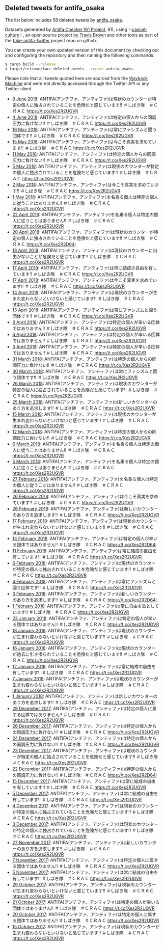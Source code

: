 ## Deleted tweets for antifa_osaka

The list below includes 58 deleted tweets by
[antifa_osaka](https://twitter.com/antifa_osaka).



Datasets generated by [Antifa Checker 161 Project](https://twitter.com/antifacheck161), 61), using ✨[cancel-culture](https://github.com/travisbrown/cancel-culture)✨, an open source project by 
[Travis Brown](https://twitter.com/travisbrown) and other tools as part of the 
[fake-antifa-twitter](https://github.com/antifacheck161/fake-antifa-twitter) project repo on github.

You can create your own updated version of this document by checking out and configuring the
repository and then running the following commands:

```bash
$ cargo build --release
$ target/release/twcc deleted-tweets --report antifa_osaka
```

Please note that all tweets quoted here are sourced from the
[Wayback Machine](https://web.archive.org) and were not directly accessed through the Twitter API or
any Twitter client.

* [ 9 June 2018](https://web.archive.org/web/20180609161251/https://twitter.com/antifa_osaka/status/1005482869286830083): ANTIFA(アンチファ、アンティファ)は現状のカウンターが特定の個人に独占されていることを危険だと感じています‼ ＃しばき隊　＃ＣＲＡＣ https://t.co/Xes2R2UGVR <!--1005482869286830083-->
* [ 4 June 2018](https://web.archive.org/web/20180604041256/https://twitter.com/antifa_osaka/status/1003489757010190337): ANTIFA(アンチファ、アンティファ)は特定の個人からの同調圧力に負けない‼ ＃しばき隊　＃ＣＲＡＣ https://t.co/Xes2R2UGVR <!--1003489757010190337-->
* [16 May 2018](https://web.archive.org/web/20180516141256/https://twitter.com/antifa_osaka/status/996755382478368769): ANTIFA(アンチファ、アンティファ)は常にファシズムと闘う団体です‼ ＃しばき隊　＃ＣＲＡＣ https://t.co/Xes2R2UGVR <!--996755382478368769-->
* [15 May 2018](https://web.archive.org/web/20180515211246/https://twitter.com/antifa_osaka/status/996498649143066624): ANTIFA(アンチファ、アンティファ)は今こそ真実を求めています‼ ＃しばき隊　＃ＣＲＡＣ https://t.co/Xes2R2UGVR <!--996498649143066624-->
* [11 May 2018](https://web.archive.org/web/20180511121254/https://twitter.com/antifa_osaka/status/994913235773022208): ANTIFA(アンチファ、アンティファ)は特定の個人からの同調圧力に負けない‼ ＃しばき隊　＃ＣＲＡＣ https://t.co/Xes2R2UGVR <!--994913235773022208-->
* [ 5 May 2018](https://web.archive.org/web/20180505151248/https://twitter.com/antifa_osaka/status/992784181913575424): ANTIFA(アンチファ、アンティファ)は現状のカウンターが特定の個人に独占されていることを危険だと感じています‼ ＃しばき隊　＃ＣＲＡＣ https://t.co/Xes2R2UGVR <!--992784181913575424-->
* [ 2 May 2018](https://web.archive.org/web/20180502211248/https://twitter.com/antifa_osaka/status/991787615266353152): ANTIFA(アンチファ、アンティファ)は今こそ真実を求めています‼ ＃しばき隊　＃ＣＲＡＣ https://t.co/Xes2R2UGVR <!--991787615266353152-->
* [ 1 May 2018](https://web.archive.org/web/20180501021253/https://twitter.com/antifa_osaka/status/991138358007971840): ANTIFA(アンチファ、アンティファ)を名乗る個人は特定の個人に従うことはありません‼ ＃しばき隊　＃ＣＲＡＣ https://t.co/Xes2R2UGVR <!--991138358007971840-->
* [22 April 2018](https://web.archive.org/web/20180422231259/https://twitter.com/antifa_osaka/status/988193981744824321): ANTIFA(アンチファ、アンティファ)を名乗る個人は特定の個人に従うことはありません‼ ＃しばき隊　＃ＣＲＡＣ https://t.co/Xes2R2UGVR <!--988193981744824321-->
* [20 April 2018](https://web.archive.org/web/20180420174301/https://twitter.com/antifa_osaka/status/987386167191592963): ANTIFA(アンチファ、アンティファ)は現状のカウンターが特定の個人に独占されていることを危険だと感じています‼ ＃しばき隊　＃ＣＲＡＣ https://t.co/Xes2R2D64j <!--987386167191592963-->
* [18 April 2018](https://web.archive.org/web/20180418011256/https://twitter.com/antifa_osaka/status/986412228814430208): ANTIFA(アンチファ、アンティファ)は現状のカウンターに自由がないことが危険だと感じています‼ ＃しばき隊　＃ＣＲＡＣ https://t.co/Xes2R2UGVR <!--986412228814430208-->
* [17 April 2018](https://web.archive.org/web/20180417191248/https://twitter.com/antifa_osaka/status/986321598314569728): ANTIFA(アンチファ、アンティファ)は常に結成の自由を有しています‼ ＃しばき隊　＃ＣＲＡＣ https://t.co/Xes2R2UGVR <!--986321598314569728-->
* [17 April 2018](https://web.archive.org/web/20180417171249/https://twitter.com/antifa_osaka/status/986291403528392704): ANTIFA(アンチファ、アンティファ)は今こそ真実を求めています‼ ＃しばき隊　＃ＣＲＡＣ https://t.co/Xes2R2UGVR <!--986291403528392704-->
* [14 April 2018](https://web.archive.org/web/20180414114258/https://twitter.com/antifa_osaka/status/985121230435987456): ANTIFA(アンチファ、アンティファ)は現状のカウンターが生まれ変わらないといけないと感じています‼ ＃しばき隊　＃ＣＲＡＣ https://t.co/Xes2R2UGVR <!--985121230435987456-->
* [13 April 2018](https://web.archive.org/web/20180413064254/https://twitter.com/antifa_osaka/status/984683328325300224): ANTIFA(アンチファ、アンティファ)は常にファシズムと闘う団体です‼ ＃しばき隊　＃ＣＲＡＣ https://t.co/Xes2R2UGVR <!--984683328325300224-->
* [ 8 April 2018](https://web.archive.org/web/20180408104259/https://twitter.com/antifa_osaka/status/982931807942336512): ANTIFA(アンチファ、アンティファ)は特定の個人が率いる団体ではありません‼ ＃しばき隊　＃ＣＲＡＣ https://t.co/Xes2R2UGVR <!--982931807942336512-->
* [ 6 April 2018](https://web.archive.org/web/20180406194300/https://twitter.com/antifa_osaka/status/982342931859193856): ANTIFA(アンチファ、アンティファ)は特定の個人が率いる団体ではありません‼ ＃しばき隊　＃ＣＲＡＣ https://t.co/Xes2R2UGVR <!--982342931859193856-->
* [ 3 April 2018](https://web.archive.org/web/20180403071258/https://twitter.com/antifa_osaka/status/981067016181227520): ANTIFA(アンチファ、アンティファ)は特定の個人が率いる団体ではありません‼ ＃しばき隊　＃ＣＲＡＣ https://t.co/Xes2R2UGVR <!--981067016181227520-->
* [31 March 2018](https://web.archive.org/web/20180331081257/https://twitter.com/antifa_osaka/status/979994947884478464): ANTIFA(アンチファ、アンティファ)は特定の個人からの同調圧力に負けない‼ ＃しばき隊　＃ＣＲＡＣ https://t.co/Xes2R2UGVR <!--979994947884478464-->
* [30 March 2018](https://web.archive.org/web/20180330174303/https://twitter.com/antifa_osaka/status/979776030394130432): ANTIFA(アンチファ、アンティファ)は常にファシズムと闘う団体です‼ ＃しばき隊　＃ＣＲＡＣ https://t.co/Xes2R2UGVR <!--979776030394130432-->
* [26 March 2018](https://web.archive.org/web/20180326001253/https://twitter.com/antifa_osaka/status/978062195819868160): ANTIFA(アンチファ、アンティファ)は現状のカウンターが特定の個人に独占されていることを危険だと感じています‼ ＃しばき隊　＃ＣＲＡＣ https://t.co/Xes2R2UGVR <!--978062195819868160-->
* [25 March 2018](https://web.archive.org/web/20180325031300/https://twitter.com/antifa_osaka/status/977745135831203840): ANTIFA(アンチファ、アンティファ)は新しいカウンターのあり方を追求します‼ ＃しばき隊　＃ＣＲＡＣ https://t.co/Xes2R2UGVR <!--977745135831203840-->
* [15 March 2018](https://web.archive.org/web/20180315164257/https://twitter.com/antifa_osaka/status/974325087737282560): ANTIFA(アンチファ、アンティファ)は現状のカウンターが生まれ変わらないといけないと感じています‼ ＃しばき隊　＃ＣＲＡＣ https://t.co/Xes2R2UGVR <!--974325087737282560-->
* [12 March 2018](https://web.archive.org/web/20180312221250/https://twitter.com/antifa_osaka/status/973320942007984128): ANTIFA(アンチファ、アンティファ)は特定の個人からの同調圧力に負けない‼ ＃しばき隊　＃ＣＲＡＣ https://t.co/Xes2R2UGVR <!--973320942007984128-->
* [ 6 March 2018](https://web.archive.org/web/20180306201250/https://twitter.com/antifa_osaka/status/971116415850725376): ANTIFA(アンチファ、アンティファ)を名乗る個人は特定の個人に従うことはありません‼ ＃しばき隊　＃ＣＲＡＣ https://t.co/Xes2R2UGVR <!--971116415850725376-->
* [ 5 March 2018](https://web.archive.org/web/20180305114304/https://twitter.com/antifa_osaka/status/970625740994588672): ANTIFA(アンチファ、アンティファ)を名乗る個人は特定の個人に従うことはありません‼ ＃しばき隊　＃ＣＲＡＣ https://t.co/Xes2R2UGVR <!--970625740994588672-->
* [27 February 2018](https://web.archive.org/web/20180227124302/https://twitter.com/antifa_osaka/status/968466504898437120): ANTIFA(アンチファ、アンティファ)を名乗る個人は特定の個人に従うことはありません‼ ＃しばき隊　＃ＣＲＡＣ https://t.co/Xes2R2UGVR <!--968466504898437120-->
* [26 February 2018](https://web.archive.org/web/20180226144301/https://twitter.com/antifa_osaka/status/968134311810539520): ANTIFA(アンチファ、アンティファ)は今こそ真実を求めています‼ ＃しばき隊　＃ＣＲＡＣ https://t.co/Xes2R2UGVR <!--968134311810539520-->
* [26 February 2018](https://web.archive.org/web/20180226141300/https://twitter.com/antifa_osaka/status/968126757873184773): ANTIFA(アンチファ、アンティファ)は新しいカウンターのあり方を追求します‼ ＃しばき隊　＃ＣＲＡＣ https://t.co/Xes2R2UGVR <!--968126757873184773-->
* [17 February 2018](https://web.archive.org/web/20180217071305/https://twitter.com/antifa_osaka/status/964759591606108160): ANTIFA(アンチファ、アンティファ)は現状のカウンターが生まれ変わらないといけないと感じています‼ ＃しばき隊　＃ＣＲＡＣ https://t.co/Xes2R2UGVR <!--964759591606108160-->
* [14 February 2018](https://web.archive.org/web/20180214054316/https://twitter.com/antifa_osaka/status/963649824917770240): ANTIFA(アンチファ、アンティファ)は特定の個人が率いる団体ではありません‼ ＃しばき隊　＃ＣＲＡＣ https://t.co/Xes2R2D64j <!--963649824917770240-->
* [11 February 2018](https://web.archive.org/web/20180211094256/https://twitter.com/antifa_osaka/status/962622975416545280): ANTIFA(アンチファ、アンティファ)は常に結成の自由を有しています‼ ＃しばき隊　＃ＣＲＡＣ https://t.co/Xes2R2UGVR <!--962622975416545280-->
* [ 6 February 2018](https://web.archive.org/web/20180206114300/https://twitter.com/antifa_osaka/status/960841251854544896): ANTIFA(アンチファ、アンティファ)は現状のカウンターが特定の個人に独占されていることを危険だと感じています‼ ＃しばき隊　＃ＣＲＡＣ https://t.co/Xes2R2UGVR <!--960841251854544896-->
* [ 4 February 2018](https://web.archive.org/web/20180204104259/https://twitter.com/antifa_osaka/status/960101372422057984): ANTIFA(アンチファ、アンティファ)は常にファシズムと闘う団体です‼ ＃しばき隊　＃ＣＲＡＣ https://t.co/Xes2R2UGVR <!--960101372422057984-->
* [ 3 February 2018](https://web.archive.org/web/20180203041302/https://twitter.com/antifa_osaka/status/959640850404962305): ANTIFA(アンチファ、アンティファ)は新しいカウンターのあり方を追求します‼ ＃しばき隊　＃ＣＲＡＣ https://t.co/Xes2R2D64j <!--959640850404962305-->
* [ 1 February 2018](https://web.archive.org/web/20180201171256/https://twitter.com/antifa_osaka/status/959112342947561472): ANTIFA(アンチファ、アンティファ)は常に自由を旨としています‼ ＃しばき隊　＃ＣＲＡＣ https://t.co/Xes2R2UGVR <!--959112342947561472-->
* [23 January 2018](https://web.archive.org/web/20180123004300/https://twitter.com/antifa_osaka/status/955601727272640512): ANTIFA(アンチファ、アンティファ)は特定の個人が率いる団体ではありません‼ ＃しばき隊　＃ＣＲＡＣ https://t.co/Xes2R2UGVR <!--955601727272640512-->
* [18 January 2018](https://web.archive.org/web/20180118121308/https://twitter.com/antifa_osaka/status/953963465705635840): ANTIFA(アンチファ、アンティファ)は現状のカウンターが生まれ変わらないといけないと感じています‼ ＃しばき隊　＃ＣＲＡＣ https://t.co/Xes2R2UGVR <!--953963465705635840-->
* [16 January 2018](https://web.archive.org/web/20180116184259/https://twitter.com/antifa_osaka/status/953336798922473472): ANTIFA(アンチファ、アンティファ)は現状のカウンターが過去に引き摺られていることを危険だと感じています‼ ＃しばき隊　＃ＣＲＡＣ https://t.co/Xes2R2UGVR <!--953336798922473472-->
* [12 January 2018](https://web.archive.org/web/20180112081307/https://twitter.com/antifa_osaka/status/951728736327450624): ANTIFA(アンチファ、アンティファ)は常に結成の自由を有しています‼ ＃しばき隊　＃ＣＲＡＣ https://t.co/Xes2R2UGVR <!--951728736327450624-->
* [ 7 January 2018](https://web.archive.org/web/20180107161258/https://twitter.com/antifa_osaka/status/950037555193438208): ANTIFA(アンチファ、アンティファ)は現状のカウンターが生まれ変わらないといけないと感じています‼ ＃しばき隊　＃ＣＲＡＣ https://t.co/Xes2R2UGVR <!--950037555193438208-->
* [ 1 January 2018](https://web.archive.org/web/20180101094302/https://twitter.com/antifa_osaka/status/947765098092773377): ANTIFA(アンチファ、アンティファ)は新しいカウンターのあり方を追求します‼ ＃しばき隊　＃ＣＲＡＣ https://t.co/Xes2R2UGVR <!--947765098092773377-->
* [29 December 2017](https://web.archive.org/web/20171229071307/https://twitter.com/antifa_osaka/status/946640206710452224): ANTIFA(アンチファ、アンティファ)は特定の個人に属する団体ではありません‼ ＃しばき隊　＃ＣＲＡＣ https://t.co/Xes2R2UGVR <!--946640206710452224-->
* [26 December 2017](https://web.archive.org/web/20171226101304/https://twitter.com/antifa_osaka/status/945598329001467906): ANTIFA(アンチファ、アンティファ)は特定の個人からの同調圧力に負けない‼ ＃しばき隊　＃ＣＲＡＣ https://t.co/Xes2R2UGVR <!--945598329001467906-->
* [24 December 2017](https://web.archive.org/web/20171224191258/https://twitter.com/antifa_osaka/status/945009423587590144): ANTIFA(アンチファ、アンティファ)は特定の個人からの同調圧力に負けない‼ ＃しばき隊　＃ＣＲＡＣ https://t.co/Xes2R2UGVR <!--945009423587590144-->
* [23 December 2017](https://web.archive.org/web/20171223124303/https://twitter.com/antifa_osaka/status/944548909946253318): ANTIFA(アンチファ、アンティファ)は現状のカウンターが特定の個人に独占されていることを危険だと感じています‼ ＃しばき隊　＃ＣＲＡＣ https://t.co/Xes2R2UGVR <!--944548909946253318-->
* [22 December 2017](https://web.archive.org/web/20171222214258/https://twitter.com/antifa_osaka/status/944322396571492353): ANTIFA(アンチファ、アンティファ)は特定の個人からの同調圧力に負けない‼ ＃しばき隊　＃ＣＲＡＣ https://t.co/Xes2R2D64j <!--944322396571492353-->
* [15 December 2017](https://web.archive.org/web/20171215171308/https://twitter.com/antifa_osaka/status/941717775738740736): ANTIFA(アンチファ、アンティファ)は常に結成の自由を有しています‼ ＃しばき隊　＃ＣＲＡＣ https://t.co/Xes2R2UGVR <!--941717775738740736-->
* [ 5 December 2017](https://web.archive.org/web/20171205231326/https://twitter.com/antifa_osaka/status/938184569538281472): ANTIFA(アンチファ、アンティファ)は常に結成の自由を有しています‼ ＃しばき隊　＃ＣＲＡＣ https://t.co/Xes2R2UGVR <!--938184569538281472-->
* [ 4 December 2017](https://web.archive.org/web/20171204134312/https://twitter.com/antifa_osaka/status/937678677755621378): ANTIFA(アンチファ、アンティファ)は現状のカウンターが特定の個人に独占されていることを危険だと感じています‼ ＃しばき隊　＃ＣＲＡＣ https://t.co/Xes2R2UGVR <!--937678677755621378-->
* [ 3 December 2017](https://web.archive.org/web/20171203181303/https://twitter.com/antifa_osaka/status/937384199870226432): ANTIFA(アンチファ、アンティファ)は現状のカウンターが特定の個人に独占されていることを危険だと感じています‼ ＃しばき隊　＃ＣＲＡＣ https://t.co/Xes2R2UGVR <!--937384199870226432-->
* [27 November 2017](https://web.archive.org/web/20171127044307/https://twitter.com/antifa_osaka/status/935006046275244032): ANTIFA(アンチファ、アンティファ)は新しいカウンターのあり方を追求します‼ ＃しばき隊　＃ＣＲＡＣ https://t.co/Xes2R2UGVR <!--935006046275244032-->
* [ 7 November 2017](https://web.archive.org/web/20171107201312/https://twitter.com/antifa_osaka/status/927992352097976320): ANTIFA(アンチファ、アンティファ)は特定の個人に属する団体ではありません‼ ＃しばき隊　＃ＣＲＡＣ https://t.co/Xes2R2UGVR <!--927992352097976320-->
* [ 5 November 2017](https://web.archive.org/web/20171105151313/https://twitter.com/antifa_osaka/status/927192083110100992): ANTIFA(アンチファ、アンティファ)は常に結成の自由を有しています‼ ＃しばき隊　＃ＣＲＡＣ https://t.co/Xes2R2UGVR <!--927192083110100992-->
* [29 October 2017](https://web.archive.org/web/20171029061324/https://twitter.com/antifa_osaka/status/924519518700892161): ANTIFA(アンチファ、アンティファ)は現状のカウンターが生まれ変わらないといけないと感じています‼ ＃しばき隊　＃ＣＲＡＣ https://t.co/Xes2R2UGVR <!--924519518700892161-->
* [21 October 2017](https://web.archive.org/web/20171021141344/https://twitter.com/antifa_osaka/status/921741295617425408): ANTIFA(アンチファ、アンティファ)は特定の個人が率いる団体ではありません‼ ＃しばき隊　＃ＣＲＡＣ https://t.co/Xes2R2UGVR <!--921741295617425408-->
* [20 October 2017](https://web.archive.org/web/20171020034340/https://twitter.com/antifa_osaka/status/921220346316955649): ANTIFA(アンチファ、アンティファ)は特定の個人に属する団体ではありません‼ ＃しばき隊　＃ＣＲＡＣ https://t.co/Xes2R2UGVR <!--921220346316955649-->
* [15 October 2017](https://web.archive.org/web/20171015041340/https://twitter.com/antifa_osaka/status/919415956706795522): ANTIFA(アンチファ、アンティファ)は現状のカウンターが生まれ変わらないといけないと感じています‼ ＃しばき隊　＃ＣＲＡＣ https://t.co/Xes2R2UGVR <!--919415956706795522-->
